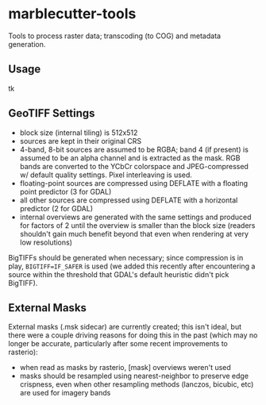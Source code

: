# marblecutter-tools

Tools to process raster data; transcoding (to COG) and metadata generation.

## Usage

tk

## GeoTIFF Settings

* block size (internal tiling) is 512x512
* sources are kept in their original CRS
* 4-band, 8-bit sources are assumed to be RGBA; band 4 (if present) is assumed to be an alpha channel and is extracted as the mask. RGB bands are converted to the YCbCr colorspace and JPEG-compressed w/ default quality settings. Pixel interleaving is used.
* floating-point sources are compressed using DEFLATE with a floating point predictor (3 for GDAL)
* all other sources are compressed using DEFLATE with a horizontal predictor (2 for GDAL)
* internal overviews are generated with the same settings and produced for factors of 2 until the overview is smaller than the block size (readers shouldn't gain much benefit beyond that even when rendering at very low resolutions)

BigTIFFs should be generated when necessary; since compression is in play, `BIGTIFF=IF_SAFER` is used (we added this recently after encountering a source within the threshold that GDAL's default heuristic didn't pick BigTIFF).

## External Masks

External masks (.msk sidecar) are currently created; this isn't ideal, but there were a couple driving reasons for doing this in the past (which may no longer be accurate, particularly after some recent improvements to rasterio):

* when read as masks by rasterio, [mask] overviews weren't used
* masks should be resampled using nearest-neighbor to preserve edge crispness, even when other resampling methods (lanczos, bicubic, etc) are used for imagery bands
